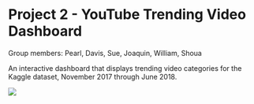 # Project 2 - YouTube Trending Video Dashboard
Group members: Pearl, Davis, Sue, Joaquin, William, Shoua

An interactive dashboard that displays trending video categories for the Kaggle dataset, November 2017 through June 2018.


<img src="../images/youtube-dashboard.png." />
